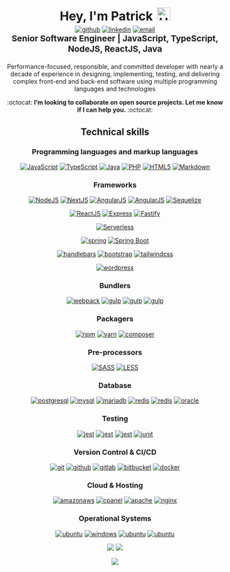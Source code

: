 <div align="center">
<h1 style="text-align: center;margin-bottom: 5px;">Hey, I'm Patrick<img src="https://raw.githubusercontent.com/iampavangandhi/iampavangandhi/master/gifs/Hi.gif" alt="Hi" style="width: 30px;margin-left: 10px;"></h1>
<a href="https://github.com/patrickcfantato" target="_blank"><img src="https://img.shields.io/badge/-GitHub-black?logo=github&style=flat-square" alt="github"/></a>
<a href="https://www.linkedin.com/in/patrickcfantato" target="_blank"><img src="https://img.shields.io/badge/-LinkedIn-blue?logo=linkedin&style=flat-square" alt="linkedin"></a>
<a href="mailto:patrickcfantato@gmail.com"><img src="https://img.shields.io/badge/-E--mail-white?logo=gmail&style=flat-square" alt="email"/></a>
<h3 style="font-size: 1.2rem; text-align: center;margin: 0 0 20px 0;">Senior Software Engineer | JavaScript, TypeScript, NodeJS, ReactJS, Java</h3>

Performance-focused, responsible, and committed developer with nearly a decade of experience in designing, implementing, testing, and delivering complex front-end and back-end software using multiple programming languages and technologies

:octocat: <strong>I’m looking to collaborate on open source projects. Let me know if I can help you.</strong> :octocat:
</div>

<div align="center">
<h2>Technical skills</h2>

<h3>Programming languages and markup languages</h3>
<a href="https://developer.mozilla.org/en-US/docs/Web/JavaScript"><img src="https://img.shields.io/badge/JavaScript-white.svg?style=for-the-badge&logo=javascript&logoColor=F7DF1E" alt="JavaScript"/></a>
<a href="https://www.typescriptlang.org/"><img src="https://img.shields.io/badge/TypeScript-white.svg?style=for-the-badge&logo=typescript&logoColor=3178C6" alt="TypeScript"/></a>
<a href="https://java.com/"><img src="https://img.shields.io/badge/java-white.svg?style=for-the-badge&logo=java&logoColor=007396" alt="Java"/></a>
<a href="https://php.org/"><img src="https://img.shields.io/badge/php-white.svg?style=for-the-badge&logo=php&logoColor=777BB4" alt="PHP"/></a>
<a href="https://html5.org/"><img src="https://img.shields.io/badge/html5-white.svg?style=for-the-badge&logo=html5&logoColor=E34F26" alt="HTML5"/></a>
<a href="https://www.markdownguide.org"><img src="https://img.shields.io/badge/markdown-white.svg?style=for-the-badge&logo=markdown&logoColor=000000" alt="Markdown"/></a>

<h3>Frameworks</h3>
<a href="https://nodejs.org" target="_blank"><img src="https://img.shields.io/badge/NodeJS-white.svg?style=for-the-badge&logo=node.js&logoColor=339933" alt="NodeJS"/></a>
<a href="https://reactjs.org" target="_blank"><img src="https://img.shields.io/badge/React-white.svg?style=for-the-badge&logo=react&logoColor=61DAFB" alt="NextJS"/></a>
<a href="https://angularjs.org" target="_blank"><img src="https://img.shields.io/badge/angularjs-white.svg?style=for-the-badge&logo=angularjs&logoColor=E23237" alt="AngularJS"/></a>
<a href="https://prisma.io" target="_blank"><img src="https://img.shields.io/badge/prisma-white.svg?style=for-the-badge&logo=prisma&logoColor=2D3748" alt="AngularJS"/></a>
<a href="https://sequelize.org" target="_blank"><img src="https://img.shields.io/badge/sequelize-white.svg?style=for-the-badge&logo=sequelize&logoColor=#52B0E752B0E7" alt="Sequelize"/></a>

<a href="https://nextjs.org" target="_blank"><img src="https://img.shields.io/badge/NextJS-white.svg?style=for-the-badge&logo=next.js&logoColor=000000" alt="ReactJS"/></a>
<a href="https://expressjs.com" target="_blank"><img src="https://img.shields.io/badge/express-white.svg?style=for-the-badge&logo=express&logoColor=000000" alt="Express"/></a>
<a href="https://fastify.io" target="_blank"><img src="https://img.shields.io/badge/fastify-white.svg?style=for-the-badge&logo=fastify&logoColor=000000" alt="Fastify"/></a>

<a href="https://serverless.com" target="_blank"><img src="https://img.shields.io/badge/serverless-white.svg?style=for-the-badge&logo=serverless&logoColor=FD5750" alt="Serverless"/></a>

<a href="https://spring.io/" target="_blank"><img src="https://img.shields.io/badge/-spring-white?logo=spring&logoColor=6DB33F&style=for-the-badge" alt="spring"/></a>
<a href="https://spring.io/" target="_blank"><img src="https://img.shields.io/badge/-spring_boot-white?logo=springboot&logoColor=6DB33F&style=for-the-badge" alt="Spring Boot"/></a>

<a href="https://handlebarsjs.com/" target="_blank"><img src="https://img.shields.io/badge/-handlebars.js-white?logo=handlebarsdotjs&logoColor=000000&style=for-the-badge" alt="handlebars"/></a>
<a href="https://getbootstrap.com/" target="_blank"><img src="https://img.shields.io/badge/-Bootstrap-white?logo=bootstrap&logoColor=7952B3&style=for-the-badge" alt="bootstrap"/></a>
<a href="https://tailwindcss.com/" target="_blank"><img src="https://img.shields.io/badge/-tailwind css-white?logo=tailwindcss&logoColor=06B6D4&style=for-the-badge" alt="tailwindcss"/></a>

<a href="https://wordpress.com/" target="_blank"><img src="https://img.shields.io/badge/-wordpress-white?logo=wordpress&logoColor=21759B&style=for-the-badge" alt="wordpress"/></a>

<h3>Bundlers</h3>
<a href="https://webpack.js.org/" target="_blank"><img src="https://img.shields.io/badge/-webpack-white?logo=webpack&logoColor=8DD6F9&style=for-the-badge" alt="webpack"/></a>
<a href="https://grunt.com/" target="_blank"><img src="https://img.shields.io/badge/-gulp-white?logo=gulp&logoColor=CF4647&style=for-the-badge" alt="gulp"/></a>
<a href="https://maven.apache.org/" target="_blank"><img src="https://img.shields.io/badge/-apache_maven-white?logo=apachemaven&logoColor=CF4647&style=for-the-badge" alt="gulp"/></a>
<a href="https://gradle.org/" target="_blank"><img src="https://img.shields.io/badge/-gradle-white?logo=gradle&logoColor=02303A&style=for-the-badge" alt="gulp"/></a>

<h3>Packagers</h3>
<a href="https://www.npmjs.com/" target="_blank"><img src="https://img.shields.io/badge/-npm-white?logo=npm&logoColor=CB3837&style=for-the-badge" alt="npm"/></a>
<a href="https://yarnpkg.com/" target="_blank"><img src="https://img.shields.io/badge/-yarn-white?logo=yarn&logoColor=2C8EBB&style=for-the-badge" alt="yarn"/></a>
<a href="https://getcomposer.org/" target="_blank"><img src="https://img.shields.io/badge/-composer-white?logo=composer&logoColor=885630&style=for-the-badge" alt="composer"/></a>

<h3>Pre-processors</h3>
<a href="https://sass-lang.com/" target="_blank"><img src="https://img.shields.io/badge/sass-white.svg?style=for-the-badge&logo=sass&logoColor=CC6699" alt="SASS"/></a>
<a href="https://lesscss.org/" target="_blank"><img src="https://img.shields.io/badge/less-white.svg?style=for-the-badge&logo=less&logoColor=1D365D" alt="LESS"/></a>

<h3>Database</h3>

<a href="https://www.postgresql.org/" target="_blank"><img src="https://img.shields.io/badge/-postgresql-white?logo=postgresql&logoColor=4169E1&style=for-the-badge" alt="postgresql"/></a>
<a href="https://www.mysql.com/" target="_blank"><img src="https://img.shields.io/badge/-mysql-white?logo=mysql&logoColor=4479A1&style=for-the-badge" alt="mysql"/></a>
<a href="https://mariadb.org/" target="_blank"><img src="https://img.shields.io/badge/-mariadb-white?logo=mariadb&logoColor=003545&style=for-the-badge" alt="mariadb"/></a>
<a href="https://redis.io/" target="_blank"><img src="https://img.shields.io/badge/-redis-white?logo=redis&logoColor=DC382D&style=for-the-badge" alt="redis"/></a>
<a href="https://mongodb.org/" target="_blank"><img src="https://img.shields.io/badge/-MongoDB-white?logo=MongoDB&logoColor=47A248&style=for-the-badge" alt="redis"/></a>
<a href="https://mongodb.org/" target="_blank"><img src="https://img.shields.io/badge/-Oracle-white?logo=oracle&logoColor=F80000&style=for-the-badge" alt="oracle"/></a>

<h3>Testing</h3>

<a href="https://jasmine.org/" target="_blank"><img src="https://img.shields.io/badge/-jasmine-white?logo=jasmine&logoColor=8A4182&style=for-the-badge" alt="jest"/></a>
<a href="https://jestjs.io/" target="_blank"><img src="https://img.shields.io/badge/-jest-white?logo=jest&logoColor=C21325&style=for-the-badge" alt="jest"/></a>
<a href="https://.io/" target="_blank"><img src="https://img.shields.io/badge/-testing_library-white?logo=testinglibrary&logoColor=E33332&style=for-the-badge" alt="jest"/></a>
<a href="https://junit.org/" target="_blank"><img src="https://img.shields.io/badge/-junit-white?logo=junit5&logoColor=25A162&style=for-the-badge" alt="junit"/></a>

<h3>Version Control & CI/CD</h3>
<a href="https://git-scm.com/" target="_blank"><img src="https://img.shields.io/badge/-git-white?logo=git&logoColor=F05032&style=for-the-badge" alt="git"/></a>
<a href="https://github.com/" target="_blank"><img src="https://img.shields.io/badge/-github-white?logo=github&logoColor=181717&style=for-the-badge" alt="github"/></a>
<a href="https://gitlab.com/" target="_blank"><img src="https://img.shields.io/badge/-gitlab-white?logo=gitlab&logoColor=FCA121&style=for-the-badge" alt="gitlab"/></a>
<a href="https://bitbucket.org/" target="_blank"><img src="https://img.shields.io/badge/-bitbucket-white?logo=bitbucket&logoColor=0052CC&style=for-the-badge" alt="bitbucket"/></a>
<a href="https://www.docker.com/" target="_blank"><img src="https://img.shields.io/badge/-docker-white?logo=docker&logoColor=2496ED&style=for-the-badge" alt="docker"/></a>

<h3>Cloud & Hosting</h3>

<a href="https://aws.amazon.com" target="_blank"><img src="https://img.shields.io/badge/-amazon_aws-white?logo=amazonaws&logoColor=232F3E&style=for-the-badge" alt="amazonaws"/></a>
<a href="https://cpanel.net/" target="_blank"><img src="https://img.shields.io/badge/-cpanel-white?logo=cpanel&logoColor=FF6C2C&style=for-the-badge" alt="cpanel"/></a>
<a href="https://httpd.apache.org/" target="_blank"><img src="https://img.shields.io/badge/-apache-white?logo=apache&logoColor=D22128&style=for-the-badge" alt="apache"/></a>
<a href="https://www.nginx.com/" target="_blank"><img src="https://img.shields.io/badge/-nginx-white?logo=nginx&logoColor=009639&style=for-the-badge" alt="nginx"/></a>

<h3>Operational Systems</h3>

<a href="https://apple.com/" target="_blank"><img src="https://img.shields.io/badge/-macos-white?logo=macos&logoColor=000000&style=for-the-badge" alt="ubuntu"/></a>
<a href="https://www.microsoft.com/en-us/windows" target="_blank"><img src="https://img.shields.io/badge/-windows-white?logo=windows&logoColor=0078D6&style=for-the-badge" alt="windows"/></a>
<a href="https://ubuntu.com/" target="_blank"><img src="https://img.shields.io/badge/-ubuntu-white?logo=ubuntu&logoColor=E95420&style=for-the-badge" alt="ubuntu"/></a>
<a href="https://ubuntu.com/" target="_blank"><img src="https://img.shields.io/badge/-Alpine_Linux-white?logo=alpinelinux&logoColor=0D597F&style=for-the-badge" alt="ubuntu"/></a>

[![](https://github-readme-stats.vercel.app/api?username=patrickcfantato&show_icons=true&theme=nightowl&hide_border=true&locale=en)](https://github.com/patrickcfantato)
[![](https://github-readme-streak-stats.herokuapp.com/?user=patrickcfantato&theme=nightowl&hide_border=true)](https://github.com/patrickcfantato)

<div align="center">
  
![](https://komarev.com/ghpvc/?username=patrickcfantato&style=flat-square)
  
</div>
